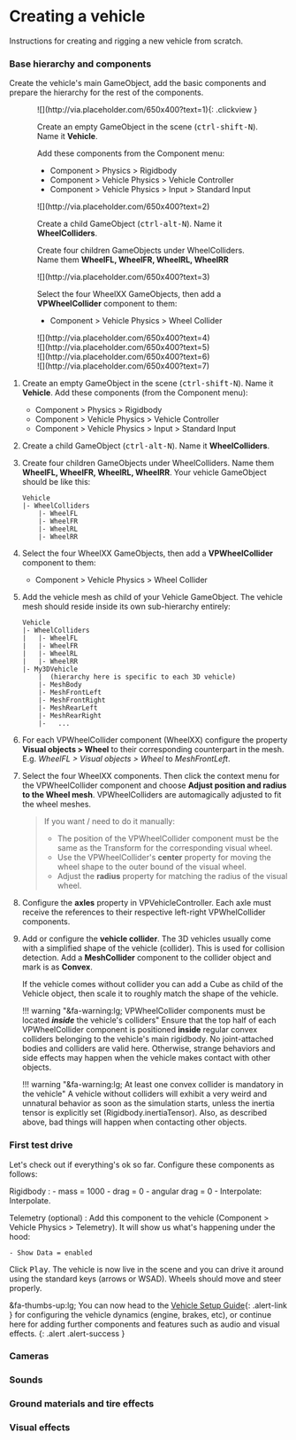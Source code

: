 # Creating a vehicle

Instructions for creating and rigging a new vehicle from scratch.

### Base hierarchy and components

Create the vehicle's main GameObject, add the basic components and prepare the hierarchy for the
rest of the components.
<div style="max-width: 80%; margin: 0 auto">
<section class="test-slider slider">
<div>
![](http://via.placeholder.com/650x400?text=1){: .clickview }

Create an empty GameObject in the scene (<kbd>ctrl-shift-N</kbd>). Name it **Vehicle**.

Add these components from the Component menu:

- Component > Physics > Rigidbody
- Component > Vehicle Physics > Vehicle Controller
- Component > Vehicle Physics > Input > Standard Input

</div>
<div>
![](http://via.placeholder.com/650x400?text=2)

Create a child GameObject (<kbd>ctrl-alt-N</kbd>). Name it **WheelColliders**.

Create four children GameObjects under WheelColliders. Name them **WheelFL, WheelFR, WheelRL, WheelRR**
</div>
<div>
![](http://via.placeholder.com/650x400?text=3)

Select the four WheelXX GameObjects, then add a **VPWheelCollider** component to them:

- Component > Vehicle Physics > Wheel Collider

</div>
<div>
![](http://via.placeholder.com/650x400?text=4)
</div>
<div>
![](http://via.placeholder.com/650x400?text=5)
</div>
<div>
![](http://via.placeholder.com/650x400?text=6)
</div>
<div>
![](http://via.placeholder.com/650x400?text=7)
</div>
</section>
</div>
<script src="/js/slick.min.js" type="text/javascript" charset="utf-8"></script>
<script type="text/javascript">
$(document).on('ready', function() {
  $(".slider").slick({
	dots: true,
	arrows: true,
	infinite: false,
	draggable: false,
	speed: 0,
	pauseOnDotsHover: true,
	fade: true,
	slidesToShow: 1,
	slidesToScroll: 1,
	dotsClass: 'gusi-dots'
  });
});
</script>


1.	Create an empty GameObject in the scene (<kbd>ctrl-shift-N</kbd>). Name it **Vehicle**. Add
	these components (from the Component menu):

	- Component > Physics > Rigidbody
	- Component > Vehicle Physics > Vehicle Controller
	- Component > Vehicle Physics > Input > Standard Input

2.	Create a child GameObject (<kbd>ctrl-alt-N</kbd>). Name it **WheelColliders**.

3.	Create four children GameObjects under WheelColliders. Name them **WheelFL, WheelFR, WheelRL,
	WheelRR**. Your vehicle GameObject should be like this:

		Vehicle
		|- WheelColliders
			|- WheelFL
			|- WheelFR
			|- WheelRL
			|- WheelRR

4.	Select the four WheelXX GameObjects, then add a **VPWheelCollider** component to them:

	- Component > Vehicle Physics > Wheel Collider

5.	Add the vehicle mesh as child of your Vehicle GameObject. The vehicle mesh should reside inside
	its own sub-hierarchy entirely:

		Vehicle
		|- WheelColliders
		|	|- WheelFL
		|	|- WheelFR
		|	|- WheelRL
		|	|- WheelRR
        |- My3DVehicle
			|  (hierarchy here is specific to each 3D vehicle)
			|- MeshBody
			|- MeshFrontLeft
			|- MeshFrontRight
			|- MeshRearLeft
			|- MeshRearRight
			|-   ...

6.	For each VPWheelCollider component (WheelXX) configure the property **Visual objects > Wheel**
	to their corresponding counterpart in the mesh. E.g. _WheelFL > Visual objects > Wheel_ to
	_MeshFrontLeft_.

7.	Select the four WheelXX components. Then click the context menu for the VPWheelCollider
	component and choose **Adjust position and radius to the Wheel mesh**. VPWheelColliders are
	automagically adjusted to fit the wheel meshes.

	> If you want / need to do it manually:
	>
	> - The position of the VPWheelCollider component must be the same as the Transform for the
	>   corresponding visual wheel.
	> - Use the VPWheelCollider's **center** property for moving the wheel shape to the outer bound
	>   of the visual wheel.
	> - Adjust the **radius** property for matching the radius of the visual wheel.

8.	Configure the **axles** property in VPVehicleController. Each axle must receive the references
	to their respective left-right VPWhelCollider components.

9.	Add or configure the **vehicle collider**. The 3D vehicles usually come with a simplified shape
	of the vehicle (collider). This is used for collision detection. Add a **MeshCollider**
	component to the collider object and mark is as **Convex**.

	If the vehicle comes without collider you can add a Cube as child of the Vehicle object, then
	scale it to roughly match the shape of the vehicle.

	!!! warning "&fa-warning:lg; VPWheelCollider components must be located _**inside**_ the vehicle's colliders"
		Ensure that the top half of each VPWheelCollider component is positioned **inside** regular
		convex colliders belonging to the vehicle's main rigidbody. No joint-attached bodies and
		colliders are valid here. Otherwise, strange behaviors and side effects may happen when
		the vehicle makes contact with other objects.

	!!! warning "&fa-warning:lg; At least one convex collider is mandatory in the vehicle"
		A vehicle without colliders will exhibit a very weird and unnatural behavior as soon as the
		simulation starts, unless the inertia tensor is explicitly set (Rigidbody.inertiaTensor).
		Also, as described above, bad things will happen when contacting other objects.


### First test drive

Let's check out if everything's ok so far. Configure these components as follows:

Rigidbody
:	- mass = 1000
	- drag = 0
	- angular drag = 0
	- Interpolate: Interpolate.

Telemetry (optional)
:	Add this component to the vehicle (Component > Vehicle Physics > Telemetry). It will show us
	what's happening under the hood:

	- Show Data = enabled

Click <kbd>Play</kbd>. The vehicle is now live in the scene and you can drive it around using the
standard keys (arrows or WSAD). Wheels should move and steer properly.

&fa-thumbs-up:lg; You can now head to the [Vehicle Setup Guide](vehicle-setup.md){: .alert-link }
for configuring the vehicle dynamics (engine, brakes, etc), or continue here for adding further
components and features such as audio and visual effects.
{: .alert .alert-success }


### Cameras

### Sounds

### Ground materials and tire effects

### Visual effects

